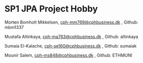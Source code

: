 # SP1 JPA Project Hobby
Morten Bomholt Mikkelsen, cph-mm769@cphbusiness.dk , Github:  mbm1337

Mustafa Altinkaya, cph-ma763@cphbusiness.dk , Github: altinkaya

Sumaia El-Kalache, cph-se160@cphbusiness.dk , Github: sumaiak

Mounir Salem, cph-ms848@cphbusiness.dk , Github: ETHMUNI

